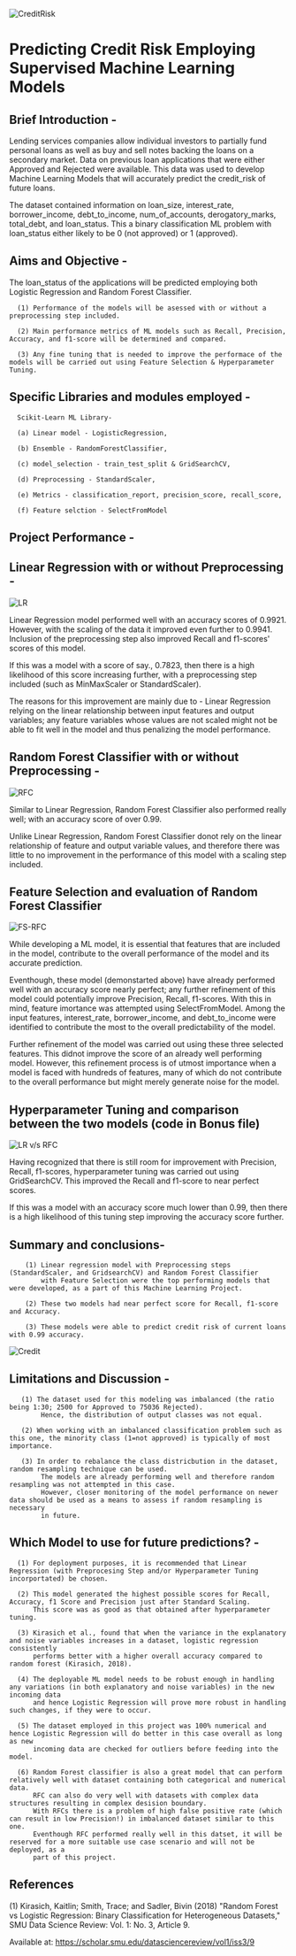 
![CreditRisk](https://github.com/fbrowther/Supervised_ML_Models-Predicting_Credit_Risk/blob/main/Screenshots/creditrisk.jpeg)
# Predicting Credit Risk Employing Supervised Machine Learning Models

## Brief Introduction -
Lending services companies allow individual investors to partially fund personal loans as well as buy and sell notes backing the loans on a secondary market. Data on previous loan applications that were either Approved and Rejected were available. This data was used to develop Machine Learning Models that will accurately predict the credit_risk of future loans. 

The dataset contained information on loan_size, interest_rate, borrower_income, debt_to_income, num_of_accounts,	derogatory_marks, total_debt, and loan_status. This a binary classification ML problem with loan_status either likely to be 0 (not approved) or 1 (approved).

## Aims and Objective -
The loan_status of the applications will be predicted employing both Logistic Regression and Random Forest Classifier.

      (1) Performance of the models will be asessed with or without a preprocessing step included.
     
      (2) Main performance metrics of ML models such as Recall, Precision, Accuracy, and f1-score will be determined and compared.
  
      (3) Any fine tuning that is needed to improve the performace of the models will be carried out using Feature Selection & Hyperparameter Tuning.
  
## Specific Libraries and modules employed - 
      
      Scikit-Learn ML Library- 
  
      (a) Linear model - LogisticRegression, 
      
      (b) Ensemble - RandomForestClassifier,
      
      (c) model_selection - train_test_split & GridSearchCV,
      
      (d) Preprocessing - StandardScaler,
      
      (e) Metrics - classification_report, precision_score, recall_score,
      
      (f) Feature selction - SelectFromModel

## Project Performance -
## Linear Regression with or without Preprocessing -
![LR](https://github.com/fbrowther/Supervised_ML_Models-Predicting_Credit_Risk/blob/main/Screenshots/new_LR.png)


Linear Regression model performed well with an accuracy scores of 0.9921. However, with the scaling of the data it improved even further to 0.9941. Inclusion of the preprocessing step also improved Recall and f1-scores' scores of this model.

If this was a model with a score of say., 0.7823, then there is a high likelihood of this score increasing further, with a preprocessing step included (such as MinMaxScaler or StandardScaler).

The reasons for this improvement are mainly due to - Linear Regression relying on the linear relationship between input features and output variables; any feature variables whose values are not scaled might not be able to fit well in the model and thus penalizing the model performance.

## Random Forest Classifier with or without Preprocessing -
![RFC](https://github.com/fbrowther/Supervised_ML_Models-Predicting_Credit_Risk/blob/main/Screenshots/RFC.png)

Similar to Linear Regression, Random Forest Classifier also performed really well; with an accuracy score of over 0.99.

Unlike Linear Regression, Random Forest Classifier donot rely on the linear relationship of feature and output variable values, and therefore there was little to no improvement in the performance of this model with a scaling step included.

## Feature Selection and evaluation of Random Forest Classifier
![FS-RFC](https://github.com/fbrowther/Supervised_ML_Models-Predicting_Credit_Risk/blob/main/Screenshots/Feature%20Selection%20-%20scores.png)

While developing a ML model, it is essential that features that are included in the model, contribute to the overall performance of the model and its accurate prediction. 

Eventhough, these model (demonstarted above) have already performed well with an accuracy score nearly perfect; any further refinement of this model could potentially improve Precision, Recall, f1-scores. With this in mind, feature imortance was attempted using SelectFromModel. Among the input features, interest_rate, borrower_income, and debt_to_income were identified to contribute the most to the overall predictability of the model.

Further refinement of the model was carried out using these three selected features. This didnot improve the score of an already well performing model. However, this refinement process is of utmost importance when a model is faced with hundreds of features, many of which do not contribute to the overall performance but might merely generate noise for the model.  

## Hyperparameter Tuning and comparison between the two models (code in Bonus file)
![LR v/s RFC](https://github.com/fbrowther/Supervised_ML_Models-Predicting_Credit_Risk/blob/main/Screenshots/Hyperparameter.png)

Having recognized that there is still room for improvement with Precision, Recall, f1-scores, hyperparameter tuning was carried out using GridSearchCV. This improved the Recall and f1-score to near perfect scores. 

If this was a model with an accuracy score much lower than 0.99, then there is a high likelihood of this tuning step improving the accuracy score further.

## Summary and conclusions-

        (1) Linear regression model with Preprocessing steps (StandardScaler, and GridsearchCV) and Random Forest Classifier 
            with Feature Selection were the top performing models that were developed, as a part of this Machine Learning Project.

        (2) These two models had near perfect score for Recall, f1-score and Accuracy.

        (3) These models were able to predict credit risk of current loans with 0.99 accuracy.
            

![Credit](https://github.com/fbrowther/Supervised_ML_Models-Predicting_Credit_Risk/blob/main/Screenshots/Credit.jpeg)

## Limitations and Discussion -

       (1) The dataset used for this modeling was imbalanced (the ratio being 1:30; 2500 for Approved to 75036 Rejected). 
            Hence, the distribution of output classes was not equal. 
    
       (2) When working with an imbalanced classification problem such as this one, the minority class (1=not approved) is typically of most importance. 

       (3) In order to rebalance the class districbution in the dataset, random resampling technique can be used. 
            The models are already performing well and therefore random resampling was not attempted in this case. 
            However, closer monitoring of the model performance on newer data should be used as a means to assess if random resampling is necessary 
            in future.
            

## Which Model to use for future predictions? -

      (1) For deployment purposes, it is recommended that Linear Regression (with Preprocesing Step and/or Hyperparameter Tuning incorportated) be chosen.
      
      (2) This model generated the highest possible scores for Recall, Accuracy, f1 Score and Precision just after Standard Scaling. 
          This score was as good as that obtained after hyperparameter tuning. 
          
      (3) Kirasich et al., found that when the variance in the explanatory and noise variables increases in a dataset, logistic regression consistently
          performs better with a higher overall accuracy compared to random forest (Kirasich, 2018). 
          
      (4) The deployable ML model needs to be robust enough in handling any variations (in both explanatory and noise variables) in the new incoming data
          and hence Logistic Regression will prove more robust in handling such changes, if they were to occur. 
          
      (5) The dataset employed in this project was 100% numerical and hence Logistic Regression will do better in this case overall as long as new 
          incoming data are checked for outliers before feeding into the model. 
          
      (6) Random Forest classifier is also a great model that can perform relatively well with dataset containing both categorical and numerical data. 
          RFC can also do very well with datasets with complex data structures resulting in complex desision boundary.
          With RFCs there is a problem of high false positive rate (which can result in low Precision!) in imbalanced dataset similar to this one. 
          Eventhough RFC performed really well in this datset, it will be reserved for a more suitable use case scenario and will not be deployed, as a  
          part of this project. 


## References

(1) Kirasich, Kaitlin; Smith, Trace; and Sadler, Bivin (2018) "Random Forest vs Logistic Regression: Binary Classification for Heterogeneous Datasets," SMU Data Science Review: Vol. 1: No. 3, Article 9.

Available at: https://scholar.smu.edu/datasciencereview/vol1/iss3/9

